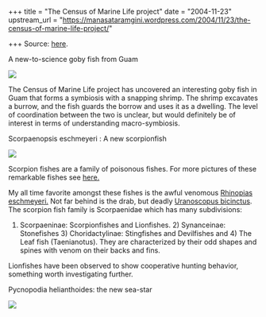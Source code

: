 +++
title = "The Census of Marine Life project"
date = "2004-11-23"
upstream_url = "https://manasataramgini.wordpress.com/2004/11/23/the-census-of-marine-life-project/"

+++
Source: [here](https://manasataramgini.wordpress.com/2004/11/23/the-census-of-marine-life-project/).



A new-to-science goby fish from Guam   

[](http://photos1.blogger.com/img/133/1300/640/new_gobyfish.jpg)

[![](https://i1.wp.com/photos1.blogger.com/img/133/1300/400/new_gobyfish.jpg)](http://photos1.blogger.com/img/133/1300/640/new_gobyfish.jpg)  

The Census of Marine Life project has uncovered an interesting goby fish
in Guam that forms a symbiosis with a snapping shrimp. The shrimp
excavates a burrow, and the fish guards the borrow and uses it as a
dwelling. The level of coordination between the two is unclear, but
would definitely be of interest in terms of understanding
macro-symbiosis.  
  

Scorpaenopsis eschmeyeri : A new scorpionfish   

[![](https://i2.wp.com/photos1.blogger.com/img/133/1300/400/scorpionfish.jpg)](http://photos1.blogger.com/img/133/1300/640/scorpionfish.jpg)  

Scorpion fishes are a family of poisonous fishes. For more pictures of
these remarkable fishes see
[here.](http://www.hkdivephoto.com/stephenwong/lionfish/)

My all time favorite amongst these fishes is the awful venomous
[Rhinopias
eschmeyeri.](http://www.edge-of-reef.com/foto/gallery/SCO03.jpg) Not far
behind is the drab, but deadly [Uranoscopus
bicinctus](http://www.edge-of-reef.com/foto/gallery/URA01.jpg). The
scorpion fish family is Scorpaenidae which has many subdivisions:  
  
1) Scorpaeninae: Scorpionfishes and Lionfishes. 2) Synanceinae:
Stonefishes 3) Choridactylinae: Stingfishes and Devilfishes and 4) The
Leaf fish (Taenianotus). They are characterized by their odd shapes and
spines with venom on their backs and fins.

Lionfishes have been observed to show cooperative hunting behavior,
something worth investigating further.  

[](http://www.hkdivephoto.com/stephenwong/lionfish/)

Pycnopodia helianthoides: the new sea-star   

[![](https://i1.wp.com/photos1.blogger.com/img/133/1300/400/starfish.jpg)](http://photos1.blogger.com/img/133/1300/640/starfish.jpg)

